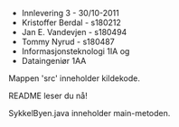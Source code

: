  * Innlevering 3 - 30/10-2011
 * Kristoffer Berdal - s180212
 * Jan E. Vandevjen - s180494
 * Tommy Nyrud - s180487
 * Informasjonsteknologi 1IA og
 * Dataingeniør 1AA

Mappen 'src' inneholder kildekode.

README leser du nå!

SykkelByen.java inneholder main-metoden.

